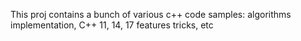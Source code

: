 This proj contains a bunch of various c++ code samples: algorithms implementation, C++ 11, 14, 17 features tricks, etc

